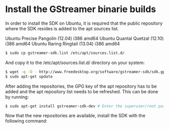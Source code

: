 # Install the GStreamer binarie builds

In order to install the SDK on Ubuntu, it is required that the public repository where the SDK resides is added to the apt sources list.

Ubuntu Precise Pangolin (12.04) i386 amd64
Ubuntu Quantal Quetzal (12.10) i386 amd64
Ubuntu Raring Ringtail (13.04) i386 amd64


``` bash
$ sudo cp gstreamer-sdk.list /etc/apt/sources.list.d/
```

And copy it to the /etc/apt/sources.list.d/ directory on your system:


``` bash
$ wget -q -O - http://www.freedesktop.org/software/gstreamer-sdk/sdk.gpg | sudo apt-key add -
$ sudo apt-get update
```

After adding the repositories, the GPG key of the apt repository has to be added and the apt repository list needs to be refreshed. This can be done by running:


``` bash
$ sudo apt-get install gstreamer-sdk-dev # Enter the superuser/root password when prompted.
```

Now that the new repositories are available, install the SDK with the following command:
